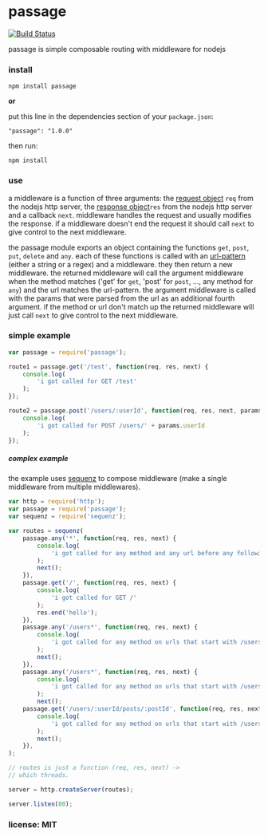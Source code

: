 # passage

[![Build Status](https://travis-ci.org/snd/passage.png)](https://travis-ci.org/snd/passage)

passage is simple composable routing with middleware for nodejs

### install

```
npm install passage
```

**or**

put this line in the dependencies section of your `package.json`:

```
"passage": "1.0.0"
```

then run:

```
npm install
```

### use

a middleware is a function of three arguments:
the [request object](http://nodejs.org/api/http.html#http_http_incomingmessage) `req` from the nodejs http server,
the [response object](http://nodejs.org/api/http.html#http_class_http_serverresponse)`res` from the nodejs http server
and a callback `next`.
middleware handles the request and usually modifies the response.
if a middleware doesn't end the request it should call `next` to give control
to the next middleware.

the passage module exports an object containing the functions `get`, `post`, `put`, `delete` and `any`.
each of these functions is called with an [url-pattern](https://github.com/snd/url-pattern) (either a string or a regex)
and a middleware.
they then return a new middleware.
the returned middleware will call the argument middleware when the method matches
('get' for `get`, 'post' for `post`, ..., any method for `any`) and the url matches the url-pattern.
the argument middleware is called with the params that were parsed from the url
as an additional fourth argument.
if the method or url don't match up the returned middleware will just call `next`
to give control to the next middleware.

### simple example

```javascript
var passage = require('passage');

route1 = passage.get('/test', function(req, res, next) {
    console.log(
        'i got called for GET /test'
    );
});

route2 = passage.post('/users/:userId', function(req, res, next, params) {
    console.log(
        'i got called for POST /users/' + params.userId
    );
});
```

##### complex example

the example uses [sequenz](https://github.com/snd/sequenz) to compose middleware (make a single middleware from multiple middlewares).

```javascript
var http = require('http');
var passage = require('passage');
var sequenz = require('sequenz');

var routes = sequenz(
    passage.any('*', function(req, res, next) {
        console.log(
            'i got called for any method and any url before any following route'
        );
        next();
    }),
    passage.get('/', function(req, res, next) {
        console.log(
            'i got called for GET /'
        );
        res.end('hello');
    }),
    passage.any('/users*', function(req, res, next) {
        console.log(
            'i got called for any method on urls that start with /users'
        );
        next();
    }),
    passage.any('/users*', function(req, res, next) {
        console.log(
            'i got called for any method on urls that start with /users'
        );
        next();
    passage.get('/users/:userId/posts/:postId', function(req, res, next, params) {
        console.log(
            'i got called for any method on urls that start with /users'
        );
        next();
    }),
);

// routes is just a function (req, res, next) ->
// which threads.

server = http.createServer(routes);

server.listen(80);
```

### license: MIT
